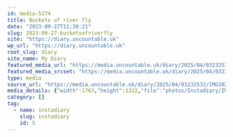 ```yaml
---
id: media-5274
title: Buckets of river fly
date: "2023-09-27T11:30:21"
slug: 2023-09-27-bucketsofriverfly
site: "https://diary.uncountable.uk"
wp_url: "https://diary.uncountable.uk"
root_slug: diary
site_name: My Diary
featured_media_url: "https://media.uncountable.uk/diary/2025/04/03232532/IMG20230927123021.webp"
featured_media_srcset: "https://media.uncountable.uk/diary/2025/04/03232532/IMG20230927123021-300x225.webp 300w, https://media.uncountable.uk/diary/2025/04/03232532/IMG20230927123021-1024x768.webp 1024w, https://media.uncountable.uk/diary/2025/04/03232532/IMG20230927123021-150x150.webp 150w, https://media.uncountable.uk/diary/2025/04/03232532/IMG20230927123021-640x480.webp 640w, https://media.uncountable.uk/diary/2025/04/03232532/IMG20230927123021.webp 1763w"
type: media
source_url: "https://media.uncountable.uk/diary/2025/04/03232532/IMG20230927123021.webp"
media_details: {"width":1763,"height":1322,"file":"photos/Instadiary/IMG20230927123021.webp","filesize":168318,"sizes":{"medium":{"file":"IMG20230927123021-300x225.webp","width":300,"height":225,"filesize":27236,"mime_type":"image/webp","source_url":"https://media.uncountable.uk/diary/2025/04/03232532/IMG20230927123021-300x225.webp"},"large":{"file":"IMG20230927123021-1024x768.webp","width":1024,"height":768,"filesize":224082,"mime_type":"image/webp","source_url":"https://media.uncountable.uk/diary/2025/04/03232532/IMG20230927123021-1024x768.webp"},"thumbnail":{"file":"IMG20230927123021-150x150.webp","width":150,"height":150,"filesize":9792,"mime_type":"image/webp","source_url":"https://media.uncountable.uk/diary/2025/04/03232532/IMG20230927123021-150x150.webp"},"mobwidth":{"file":"IMG20230927123021-640x480.webp","width":640,"height":480,"filesize":108202,"mime_type":"image/webp","source_url":"https://media.uncountable.uk/diary/2025/04/03232532/IMG20230927123021-640x480.webp"},"full":{"file":"IMG20230927123021.webp","width":1763,"height":1322,"mime_type":"image/webp","source_url":"https://media.uncountable.uk/diary/2025/04/03232532/IMG20230927123021.webp"}},"image_meta":{"aperture":"0","credit":"","camera":"","caption":"","created_timestamp":"0","copyright":"","focal_length":"0","iso":"0","shutter_speed":"0","title":"","orientation":"0","keywords":[]}}
category: []
tag:
  - name: instadiary
    slug: instadiary
    id: 5
---
```


